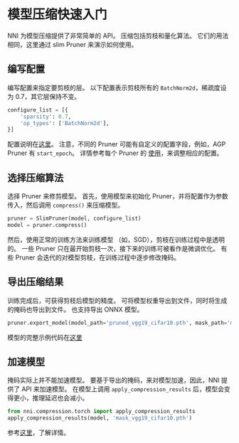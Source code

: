 # 模型压缩快速入门

NNI 为模型压缩提供了非常简单的 API。 压缩包括剪枝和量化算法。 它们的用法相同，这里通过 slim Pruner 来演示如何使用。

## 编写配置

编写配置来指定要剪枝的层。 以下配置表示剪枝所有的 `BatchNorm2d`，稀疏度设为 0.7，其它层保持不变。

```python
configure_list = [{
    'sparsity': 0.7,
    'op_types': ['BatchNorm2d'],
}]
```

配置说明在[这里](Overview.md#user-configuration-for-a-compression-algorithm)。 注意，不同的 Pruner 可能有自定义的配置字段，例如，AGP Pruner 有 `start_epoch`。 详情参考每个 Pruner 的 [使用](Overview.md#supported-algorithms)，来调整相应的配置。

## 选择压缩算法

选择 Pruner 来修剪模型。 首先，使用模型来初始化 Pruner，并将配置作为参数传入，然后调用 `compress()` 来压缩模型。

```python
pruner = SlimPruner(model, configure_list)
model = pruner.compress()
```

然后，使用正常的训练方法来训练模型 （如，SGD），剪枝在训练过程中是透明的。 一些 Pruner 只在最开始剪枝一次，接下来的训练可被看作是微调优化。 有些 Pruner 会迭代的对模型剪枝，在训练过程中逐步修改掩码。

## 导出压缩结果

训练完成后，可获得剪枝后模型的精度。 可将模型权重导出到文件，同时将生成的掩码也导出到文件。 也支持导出 ONNX 模型。

```python
pruner.export_model(model_path='pruned_vgg19_cifar10.pth', mask_path='mask_vgg19_cifar10.pth')
```

模型的完整示例代码在[这里](https://github.com/microsoft/nni/blob/master/examples/model_compress/model_prune_torch.py)

## 加速模型

掩码实际上并不能加速模型。 要基于导出的掩码，来对模型加速，因此，NNI 提供了 API 来加速模型。 在模型上调用 `apply_compression_results` 后，模型会变得更小，推理延迟也会减小。

```python
from nni.compression.torch import apply_compression_results
apply_compression_results(model, 'mask_vgg19_cifar10.pth')
```

参考[这里](ModelSpeedup.md)，了解详情。
